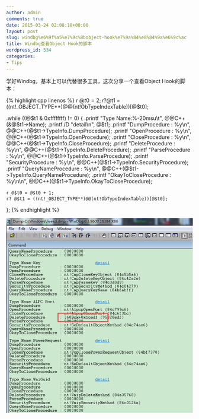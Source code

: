 ```yaml
---
author: admin
comments: true
date: 2015-03-24 02:08:18+00:00
layout: post
slug: windbg%e6%9f%a5%e7%9c%8bobject-hook%e7%9a%84%e8%84%9a%e6%9c%ac
title: Windbg查看Object Hook的脚本
wordpress_id: 534
categories:
- Tips
---
```


学好Windbg，基本上可以代替很多工具，这次分享一个查看Object Hook的脚本：

{% highlight cpp linenos %}
r @$t0 = 2;
r? @$t1 = ((nt!_OBJECT_TYPE**)@@(nt!ObTypeIndexTable))[@$t0];

.while ((@$t1 & 0xffffffff) != 0) {
	.printf "Type Name:%-20msu\t", @@C++(&@$t1->Name);
	.printf /D "detail\n", @$t1;
	.printf "DumpProcedure        : %y\n", @@C++(@$t1->TypeInfo.DumpProcedure);
	.printf "OpenProcedure        : %y\n", @@C++(@$t1->TypeInfo.OpenProcedure);
	.printf "CloseProcedure       : %y\n", @@C++(@$t1->TypeInfo.CloseProcedure);
	.printf "DeleteProcedure      : %y\n", @@C++(@$t1->TypeInfo.DeleteProcedure);
	.printf "ParseProcedure       : %y\n", @@C++(@$t1->TypeInfo.ParseProcedure);
	.printf "SecurityProcedure    : %y\n", @@C++(@$t1->TypeInfo.SecurityProcedure);
	.printf "QueryNameProcedure   : %y\n", @@C++(@$t1->TypeInfo.QueryNameProcedure);
	.printf "OkayToCloseProcedure : %y\n\n", @@C++(@$t1->TypeInfo.OkayToCloseProcedure);
	
	r @$t0 = @$t0 + 1;
	r? @$t1 = ((nt!_OBJECT_TYPE**)@@(nt!ObTypeIndexTable))[@$t0];
};
 {% endhighlight %}

[![20150324095806](/uploads/2015/03/20150324095806.png)](/uploads/2015/03/20150324095806.png)
